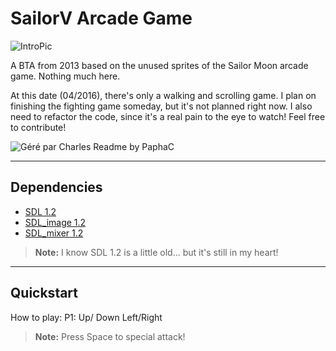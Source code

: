 SailorV Arcade Game
===================
![IntroPic](http://i.imgur.com/soyLEXw.png)

A BTA from 2013 based on the unused sprites of the Sailor Moon arcade game. Nothing much here. 

At this date (04/2016), there's only a walking and scrolling game. I plan on finishing the fighting game someday, but it's not planned right now. I also need to refactor the code, since it's a real pain to the eye to watch! Feel free to contribute! 

![Géré par Charles](http://s2.n4g.com/news/1118530_3.jpg) Readme by PaphaC


----------

Dependencies
-------------
* [<i class="icon-list"></i> SDL 1.2](https://www.libsdl.org/)
*  [<i class="icon-list"></i> SDL_image 1.2](https://www.libsdl.org/projects/SDL_image/release-1.2.html)
*  [<i class="icon-list"></i> SDL_mixer 1.2](https://www.libsdl.org/projects/SDL_mixer/release-1.2.html/)

> **Note:**
>  I know SDL 1.2 is a little old... but it's still in my heart!

----------
Quickstart
-------------
How to play:
P1: Up/ Down  Left/Right

> **Note:** 
>Press Space to special attack!
